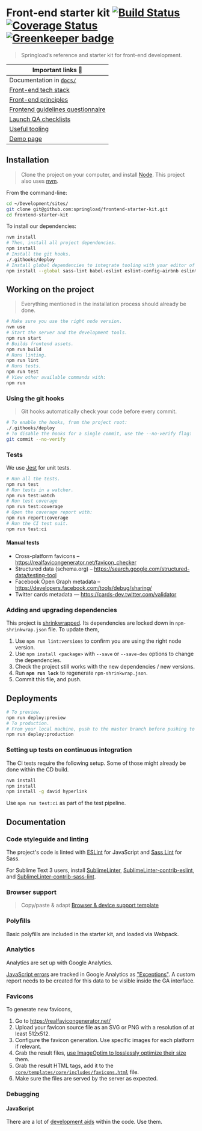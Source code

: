 # Front-end starter kit [![Build Status](https://travis-ci.org/springload/frontend-starter-kit.svg?branch=master)](https://travis-ci.org/springload/frontend-starter-kit) [![Coverage Status](https://coveralls.io/repos/github/springload/frontend-starter-kit/badge.svg)](https://coveralls.io/github/springload/frontend-starter-kit) [![Greenkeeper badge](https://badges.greenkeeper.io/springload/frontend-starter-kit.svg)](https://greenkeeper.io/)

> Springload’s reference and starter kit for front-end development.

| Important links :book:                                                      |
|-----------------------------------------------------------------------------|
| Documentation in [`docs/`](docs/)                                             |
| [Front-end tech stack](docs/README.md) |
| [Front-end principles](docs/front-end-principles.md) |
| [Frontend guidelines questionnaire](docs/front-end-questionnaire.md) |
| [Launch QA checklists](docs/launch-checklist.md) |
| [Useful tooling](docs/useful-tooling.md) |
| [Demo page](https://rawgit.com/springload/frontend-starter-kit/master/core/templates/demo.html) |

## Installation

> Clone the project on your computer, and install [Node](https://nodejs.org). This project also uses [nvm](https://github.com/creationix/nvm).

From the command-line:

```sh
cd ~/Development/sites/
git clone git@github.com:springload/frontend-starter-kit.git
cd frontend-starter-kit
```

To install our dependencies:

```sh
nvm install
# Then, install all project dependencies.
npm install
# Install the git hooks.
./.githooks/deploy
# Install global dependencies to integrate tooling with your editor of choice.
npm install --global sass-lint babel-eslint eslint-config-airbnb eslint eslint-plugin-react eslint-plugin-import eslint-plugin-jsx-a11y
```

## Working on the project

> Everything mentioned in the installation process should already be done.

```sh
# Make sure you use the right node version.
nvm use
# Start the server and the development tools.
npm run start
# Builds frontend assets.
npm run build
# Runs linting.
npm run lint
# Runs tests.
npm run test
# View other available commands with:
npm run
```

### Using the git hooks

> Git hooks automatically check your code before every commit.

```sh
# To enable the hooks, from the project root:
./.githooks/deploy
# To disable the hooks for a single commit, use the --no-verify flag:
git commit --no-verify
```

### Tests

We use [Jest](https://facebook.github.io/jest/) for unit tests.

```sh
# Run all the tests.
npm run test
# Run tests in a watcher.
npm run test:watch
# Run test coverage
npm run test:coverage
# Open the coverage report with:
npm run report:coverage
# Run the CI test suit.
npm run test:ci
```

#### Manual tests

- Cross-platform favicons – https://realfavicongenerator.net/favicon_checker
- Structured data (schema.org) – https://search.google.com/structured-data/testing-tool
- Facebook Open Graph metadata – https://developers.facebook.com/tools/debug/sharing/
- Twitter cards metadata — https://cards-dev.twitter.com/validator

### Adding and upgrading dependencies

This project is [shrinkwrapped](https://docs.npmjs.com/cli/shrinkwrap). Its dependencies are locked down in `npm-shrinkwrap.json` file. To update them,

1. Use `npm run lint:versions` to confirm you are using the right node version.
2. Use `npm install <package>` with `--save` or `--save-dev` options to change the dependencies.
3. Check the project still works with the new dependencies / new versions.
4. Run **`npm run lock`** to regenerate `npm-shrinkwrap.json`.
5. Commit this file, and push.

## Deployments

```sh
# To preview.
npm run deploy:preview
# To production.
# From your local machine, push to the master branch before pushing to the production branch so they are always both up to date.
npm run deploy:production
```

### Setting up tests on continuous integration

The CI tests require the following setup. Some of those might already be done within the CD build.

```sh
nvm install
npm install
npm install -g david hyperlink
```

Use `npm run test:ci` as part of the test pipeline.

## Documentation

### Code styleguide and linting

The project's code is linted with [ESLint](http://eslint.org/) for JavaScript and [Sass Lint](https://github.com/sasstools/sass-lint) for Sass.

For Sublime Text 3 users, install [SublimeLinter](http://sublimelinter.readthedocs.io/en/latest/), [SublimeLinter-contrib-eslint](https://github.com/roadhump/SublimeLinter-eslint), and [SublimeLinter-contrib-sass-lint](https://github.com/skovhus/SublimeLinter-contrib-sass-lint).

### Browser support

> Copy/paste & adapt [Browser & device support template](https://github.com/springload/frontend-starter-kit/blob/master/docs/README.md#browser--device-support)

### Polyfills

Basic polyfills are included in the starter kit, and loaded via Webpack.

### Analytics

Analytics are set up with Google Analytics.

[JavaScript errors](https://github.com/springload/frontend-starter-kit/search?utf8=%E2%9C%93&q=analyticsException) are tracked in Google Analytics as ["Exceptions"](https://developers.google.com/analytics/devguides/collection/analyticsjs/exceptions). A custom report needs to be created for this data to be visible inside the GA interface.

### Favicons

To generate new favicons,

1. Go to https://realfavicongenerator.net/
2. Upload your favicon source file as an SVG or PNG with a resolution of at least 512x512.
3. Configure the favicon generation. Use specific images for each platform if relevant.
4. Grab the result files, [use ImageOptim to losslessly optimize their size](https://imageoptim.com/) them.
5. Grab the result HTML tags, add it to the [`core/templates/core/includes/favicons.html`](core/templates/core/includes/favicons.html) file.
6. Make sure the files are served by the server as expected.

### Debugging

#### JavaScript

There are a lot of [development aids](https://github.com/springload/frontend-starter-kit/search?utf8=%E2%9C%93&q=process.env.NODE_ENV) within the code. Use them.
